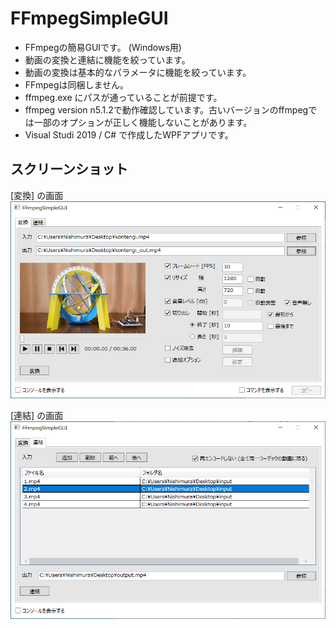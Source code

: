 # FFmpegSimpleGUI

* FFmpegの簡易GUIです。 (Windows用)
* 動画の変換と連結に機能を絞っています。
* 動画の変換は基本的なパラメータに機能を絞っています。
* FFmpegは同梱しません。
* ffmpeg.exe にパスが通っていることが前提です。
* ffmpeg version n5.1.2で動作確認しています。古いバージョンのffmpegでは一部のオプションが正しく機能しないことがあります。
* Visual Studi 2019 / C# で作成したWPFアプリです。

## スクリーンショット

[変換] の画面
![画面1](screenshot/image1.png)

[連結] の画面
![画面2](screenshot/image2.png)


